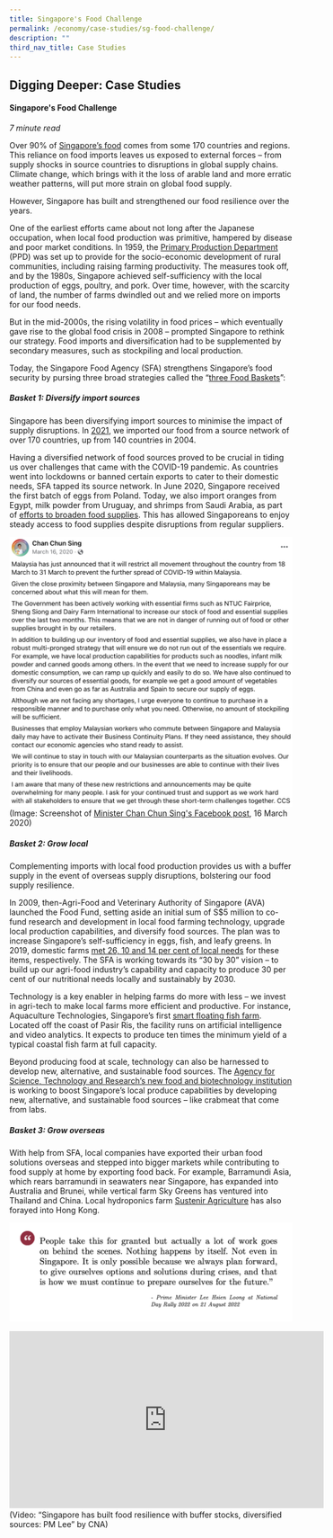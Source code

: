 ```yaml
---
title: Singapore's Food Challenge
permalink: /economy/case-studies/sg-food-challenge/
description: ""
third_nav_title: Case Studies
---
```

## Digging Deeper: Case Studies

#### Singapore's Food Challenge

<i>7 minute read</i>

Over 90% of [Singapore’s food](http://www.channelnewsasia.com/brandstudio/sgfoodsources) comes from some 170 countries and regions. This reliance on food imports leaves us exposed to external forces – from supply shocks in source countries to disruptions in global supply chains. Climate change, which brings with it the loss of arable land and more erratic weather patterns, will put more strain on global food supply. 

However, Singapore has built and strengthened our food resilience over the years. 

One of the earliest efforts came about not long after the Japanese occupation, when local food production was primitive, hampered by disease and poor market conditions. In 1959, the [Primary Production Department](https://www.clc.gov.sg/docs/default-source/urban-systems-studies/food-and-the-city-overcoming-challenges-for-food-security.pdf) (PPD) was set up to provide for the socio-economic development of rural communities, including raising farming productivity. The measures took off, and by the 1980s, Singapore achieved self-sufficiency with the local production of eggs, poultry, and pork. Over time, however, with the scarcity of land, the number of farms dwindled out and we relied more on imports for our food needs.

But in the mid-2000s, the rising volatility in food prices – which eventually gave rise to the global food crisis in 2008 – prompted Singapore to rethink our strategy. Food imports and diversification had to be supplemented by secondary measures, such as stockpiling and local production. 

Today, the Singapore Food Agency (SFA) strengthens Singapore’s food security by pursing three broad strategies called the “[three Food Baskets](http://www.sfa.gov.sg/sgfoodstory)”:

##### Basket 1: Diversify import sources 

Singapore has been diversifying import sources to minimise the impact of supply disruptions. In [2021](https://www.todayonline.com/singapore/explainer-argentinian-chicken-ukrainian-eggs-spore-casting-its-net-further-food-imports), we imported our food from a source network of over 170 countries, up from 140 countries in 2004. 

Having a diversified network of food sources proved to be crucial in tiding us over challenges that came with the COVID-19 pandemic. As countries went into lockdowns or banned certain exports to cater to their domestic needs, SFA tapped its source network. In June 2020, Singapore received the first batch of eggs from Poland. Today, we also import oranges from Egypt, milk powder from Uruguay, and shrimps from Saudi Arabia, as part of [efforts to broaden food supplies](https://www.businesstimes.com.sg/consumer/singapore-diversifies-food-supplies-with-saudi-shrimps-and-polish-eggs). This has allowed Singaporeans to enjoy steady access to food supplies despite disruptions from regular suppliers.

![](/images/min%20ccs_food%20resilience.png)
(Image: Screenshot of [Minister Chan Chun Sing's Facebook post](https://www.facebook.com/ChanChunSing.SG/posts/3041790732539556), 16 March 2020)

##### Basket 2: Grow local

Complementing imports with local food production provides us with a buffer supply in the event of overseas supply disruptions, bolstering our food supply resilience. 

In 2009, then-Agri-Food and Veterinary Authority of Singapore (AVA) launched the Food Fund, setting aside an initial sum of S$5 million to co-fund research and development in local food farming technology, upgrade local production capabilities, and diversify food sources. The plan was to increase Singapore’s self-sufficiency in eggs, fish, and leafy greens. In 2019, domestic farms [met 26, 10 and 14 per cent of local needs](https://www.sfa.gov.sg/food-farming/sgfoodstory/grow-local) for these items, respectively. The SFA is working towards its “30 by 30” vision – to build up our agri-food industry’s capability and capacity to produce 30 per cent of our nutritional needs locally and sustainably by 2030. 

Technology is a key enabler in helping farms do more with less – we invest in agri-tech to make local farms more efficient and productive. For instance, Aquaculture Technologies, Singapore’s first [smart floating fish farm](https://www.todayonline.com/singapore/ai-keeps-eye-barramundi-smart-floating-fish-farm-pasir-ris-coast). Located off the coast of Pasir Ris, the facility runs on artificial intelligence and video analytics. It expects to produce ten times the minimum yield of a typical coastal fish farm at full capacity. 

Beyond producing food at scale, technology can also be harnessed to develop new, alternative, and sustainable food sources. The [Agency for Science, Technology and Research’s new food and biotechnology institution](https://www.a-star.edu.sg/News-and-Events/a-star-news/news/features/from-lab-to-table-towards-singapore-s-30-by-30-food-security-goal) is working to boost Singapore’s local produce capabilities by developing new, alternative, and sustainable food sources – like crabmeat that come from labs.

##### Basket 3: Grow overseas 

With help from SFA, local companies have exported their urban food solutions overseas and stepped into bigger markets while contributing to food supply at home by exporting food back. For example, Barramundi Asia, which rears barramundi in seawaters near Singapore, has expanded into Australia and Brunei, while vertical farm Sky Greens has ventured into Thailand and China. Local hydroponics farm [Sustenir Agriculture](https://www.businesstimes.com.sg/garage/news/sustenir-plants-seed-in-hong-kong-eyes-growth-in-the-asia-pacific) has also forayed into Hong Kong.

![](/images/pm%20lee%20at%20ndr%202022_preparedness.png)

<iframe width="560" height="315" src="https://www.youtube.com/embed/k-3ebN05wjU" title="YouTube video player" frameborder="0" allow="accelerometer; autoplay; clipboard-write; encrypted-media; gyroscope; picture-in-picture" allowfullscreen></iframe>
(Video: “Singapore has built food resilience with buffer stocks, diversified sources: PM Lee” by CNA)